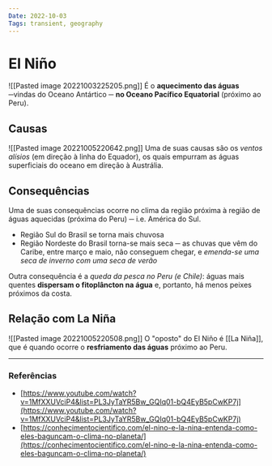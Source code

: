 ```yaml
---
Date: 2022-10-03
Tags: transient, geography
---
```

# El Niño
![[Pasted image 20221003225205.png]]
É o **aquecimento das águas** ─vindas do Oceano Antártico ─ **no Oceano Pacífico Equatorial** (próximo ao Peru). 

## Causas
![[Pasted image 20221005220642.png]]
Uma de suas causas são os *ventos alísios* (em direção à linha do Equador), os quais empurram as águas superficiais do oceano em direção à Austrália. 

## Consequências
Uma de suas consequências ocorre no clima da região próxima à região de águas aquecidas (próxima do Peru) ─ i.e. América do Sul. 
- Região Sul do Brasil se torna mais chuvosa
- Região Nordeste do Brasil torna-se mais seca ─ as chuvas que vêm do Caribe, entre março e maio, não conseguem chegar, e *emenda-se uma seca de inverno com uma seca de verão*

Outra consequência é a *queda da pesca no Peru (e Chile)*: águas mais quentes **dispersam o fitoplâncton na água** e, portanto, há menos peixes próximos da costa. 

## Relação com La Niña
![[Pasted image 20221005220508.png]]
O "oposto" do El Niño é [[La Niña]], que é quando ocorre o **resfriamento das águas** próximo ao Peru. 

---
### Referências
- [https://www.youtube.com/watch?v=1MfXXUVciP4&list=PL3JyTaYR5Bw_GQIq01-bQ4EyB5pCwKP7j](https://www.youtube.com/watch?v=1MfXXUVciP4&list=PL3JyTaYR5Bw_GQIq01-bQ4EyB5pCwKP7j)
- [https://conhecimentocientifico.com/el-nino-e-la-nina-entenda-como-eles-baguncam-o-clima-no-planeta/](https://conhecimentocientifico.com/el-nino-e-la-nina-entenda-como-eles-baguncam-o-clima-no-planeta/)